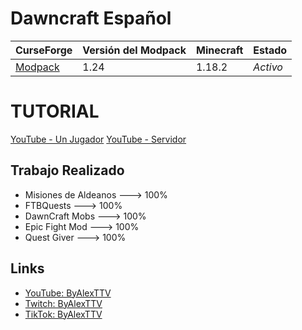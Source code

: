 # Dawncraft Español

CurseForge|Versión del Modpack|Minecraft|Estado
:-|:-|:-|:-
[Modpack](https://www.curseforge.com/minecraft/modpacks/dawn-craft)|1.24|1.18.2|*Activo*|

# TUTORIAL
[YouTube - Un Jugador](https://www.youtube.com/watch?v=1Xi2RaDsUBs)
[YouTube - Servidor](https://www.youtube.com/watch?v=0lTBHJ3Zy_8)


## Trabajo Realizado
- Misiones de Aldeanos ---> 100%
- FTBQuests ---> 100%
- DawnCraft Mobs ---> 100%
- Epic Fight Mod ---> 100%
- Quest Giver ---> 100%


## Links
- [YouTube: ByAlexTTV](https://www.youtube.com/@ByAlexTTV)
- [Twitch: ByAlexTTV](https://www.twitch.tv/byalexttv)
- [TikTok: ByAlexTTV](https://www.tiktok.com/@byalexttv)

